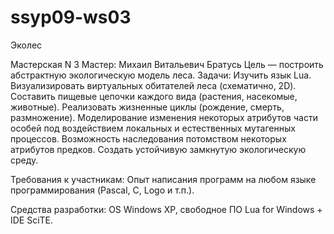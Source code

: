 # ssyp09-ws03
Эколес

Мастерская N 3
Мастер: Михаил Витальевич Братусь
Цель — построить абстрактную экологическую модель леса.
Задачи:
    Изучить язык Lua.
    Визуализировать виртуальных обитателей леса (схематично, 2D).
    Составить пищевые цепочки каждого вида (растения, насекомые, животные).
    Реализовать жизненные циклы (рождение, смерть, размножение).
    Моделирование изменения некоторых атрибутов части особей под воздействием локальных и естественных мутагенных процессов.
    Возможность наследования потомством некоторых атрибутов предков.
    Создать устойчивую замкнутую экологическую среду.

Требования к участникам: Опыт написания программ на любом языке программирования (Pascal, C, Logo и т.п.).

Средства разработки: OS Windows XP, свободное ПО Lua for Windows + IDE SciTE.